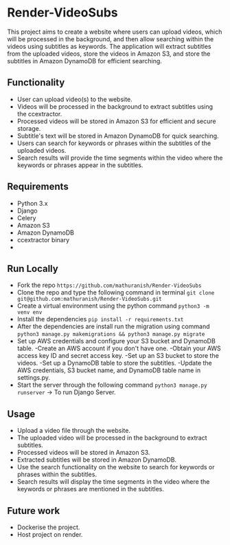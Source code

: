 # Render-VideoSubs

This project aims to create a website where users can upload videos, which will be processed in the background, and then allow searching within the videos using subtitles as keywords. The application will extract subtitles from the uploaded videos, store the videos in Amazon S3, and store the subtitles in Amazon DynamoDB for efficient searching.


## Functionality
- User can upload video(s) to the website.
- Videos will be processed in the background to extract subtitles using the ccextractor.
- Processed videos will be stored in Amazon S3 for efficient and secure storage.
- Subtitle's text will be stored in Amazon DynamoDB for quick searching.
- Users can search for keywords or phrases within the subtitles of the uploaded videos.
- Search results will provide the time segments within the video where the keywords or phrases appear in the subtitles.

## Requirements
- Python 3.x
- Django
- Celery
- Amazon S3
- Amazon DynamoDB
- ccextractor binary
- 
## Run Locally

- Fork the repo `https://github.com/mathuranish/Render-VideoSubs` 
- Clone the repo and type the following command in terminal
    `git clone git@github.com:mathuranish/Render-VideoSubs.git`
- Create a virtual environment using the python command
    `python3 -m venv env`
- Install the dependencies
    `pip install -r requirements.txt`
- After the dependencies are install run the migration using command
    `python3 manage.py makemigrations && python3 manage.py migrate`
- Set up AWS credentials and configure your S3 bucket and DynamoDB table.
  -Create an AWS account if you don't have one.
  -Obtain your AWS access key ID and secret access key.
  -Set up an S3 bucket to store the videos.
  -Set up a DynamoDB table to store the subtitles.
  -Update the AWS credentials, S3 bucket name, and DynamoDB table name in settings.py.
- Start the server through the following command
    `python3 manage.py runserver` -> To run Django Server.

## Usage
- Upload a video file through the website.
- The uploaded video will be processed in the background to extract subtitles.
- Processed videos will be stored in Amazon S3.
- Extracted subtitles will be stored in Amazon DynamoDB.
- Use the search functionality on the website to search for keywords or phrases within the subtitles.
- Search results will display the time segments in the video where the keywords or phrases are mentioned in the subtitles.

## Future work
- Dockerise the project.
- Host project on render.
